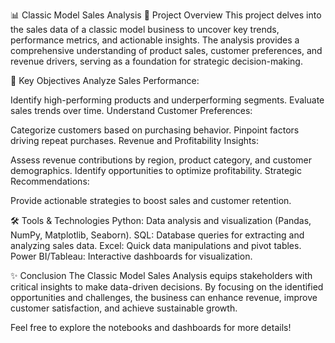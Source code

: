 📊 Classic Model Sales Analysis
📝 Project Overview
This project delves into the sales data of a classic model business to uncover key trends, performance metrics, and actionable insights. The analysis provides a comprehensive understanding of product sales, customer preferences, and revenue drivers, serving as a foundation for strategic decision-making.

📌 Key Objectives
Analyze Sales Performance:

Identify high-performing products and underperforming segments.
Evaluate sales trends over time.
Understand Customer Preferences:

Categorize customers based on purchasing behavior.
Pinpoint factors driving repeat purchases.
Revenue and Profitability Insights:

Assess revenue contributions by region, product category, and customer demographics.
Identify opportunities to optimize profitability.
Strategic Recommendations:

Provide actionable strategies to boost sales and customer retention.

🛠️ Tools & Technologies
Python: Data analysis and visualization (Pandas, NumPy, Matplotlib, Seaborn).
SQL: Database queries for extracting and analyzing sales data.
Excel: Quick data manipulations and pivot tables.
Power BI/Tableau: Interactive dashboards for visualization.

✨ Conclusion
The Classic Model Sales Analysis equips stakeholders with critical insights to make data-driven decisions. By focusing on the identified opportunities and challenges, the business can enhance revenue, improve customer satisfaction, and achieve sustainable growth.

Feel free to explore the notebooks and dashboards for more details!


